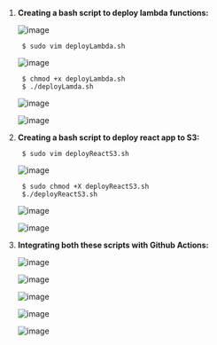 1. **Creating a bash script to deploy lambda functions:**
    
    ![image](https://user-images.githubusercontent.com/34814966/146597483-957ec49d-3d2b-4de3-b817-70bf2a82a5fe.png)
    
        $ sudo vim deployLambda.sh
        
    ![image](https://user-images.githubusercontent.com/34814966/146601829-915f3087-92c8-4c8a-beb4-d7dfef85ee03.png)

        $ chmod +x deployLambda.sh
        $ ./deployLamda.sh
        
    ![image](https://user-images.githubusercontent.com/34814966/146602993-dda8d560-5d2c-47c5-9838-a071b4486338.png)
    
    ![image](https://user-images.githubusercontent.com/34814966/146603162-465803fa-fff1-4419-8581-66fedfc25310.png)


2. **Creating a bash script to deploy react app to S3:**

        $ sudo vim deployReactS3.sh

    ![image](https://user-images.githubusercontent.com/34814966/146590822-0c6fff90-e466-4622-b205-769dac702044.png)

        $ sudo chmod +X deployReactS3.sh
        $./deployReactS3.sh
        
    ![image](https://user-images.githubusercontent.com/34814966/146591558-e4f6a0ab-92f0-4a50-8d21-cf5419649804.png)
        
    ![image](https://user-images.githubusercontent.com/34814966/146591496-07755c6b-bae8-4553-a3a5-ddda2b1d3452.png)

3. **Integrating both these scripts with Github Actions:**

    ![image](https://user-images.githubusercontent.com/34814966/146608085-5db0f2e5-ce80-4de4-839c-f8f4ea591338.png)

    ![image](https://user-images.githubusercontent.com/34814966/146612233-8a2ee691-4f9c-435b-9361-ff88bc06bb20.png)

    ![image](https://user-images.githubusercontent.com/34814966/146612271-f707beab-75dc-4929-9841-175a5e43e56f.png)
    
    ![image](https://user-images.githubusercontent.com/34814966/146612329-ecac5889-1234-4631-abf1-f51e53e25dbd.png)

    ![image](https://user-images.githubusercontent.com/34814966/146612471-cf43fcaa-c240-4241-a633-5ccb737bf22c.png)

    

